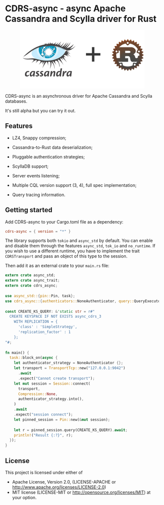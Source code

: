 # CDRS-async - async Apache Cassandra and Scylla driver for Rust

<p align="center">
  <img src="https://github.com/AlexPikalov/cdrs/raw/master/cdrs-logo.png" alt="CDRS - Apache Cassandra driver"/>
</p>

CDRS-async is an asynchronous driver for Apache Cassandra and Scylla databases.

It's still alpha but you can try it out.

## Features

- LZ4, Snappy compression;

- Cassandra-to-Rust data deserialization;

- Pluggable authentication strategies;

- ScyllaDB support;

- Server events listening;

- Multiple CQL version support (3, 4), full spec implementation;

- Query tracing information.

## Getting started

Add CDRS-async to your Cargo.toml file as a dependency:

```toml
cdrs-async = { version = "*" }
```
The library supports both `tokio` and `async_std` by default. You can enable and disable them through the features `async_std`, `tok_io` and `no_runtime`. If you wish to use a different runtime, you have to implement the trait `CDRSTransport` and pass an object of this type to the session.


Then add it as an external crate to your `main.rs` file:

```rust
extern crate async_std;
extern crate async_trait;
extern crate cdrs_async;

use async_std::{pin::Pin, task};
use cdrs_async::{authenticators::NoneAuthenticator, query::QueryExecutor, Compression, Session, transport::async_std::TransportTcp};

const CREATE_KS_QUERY: &'static str = r#"
  CREATE KEYSPACE IF NOT EXISTS async_cdrs_3
    WITH REPLICATION = {
      'class' : 'SimpleStrategy',
      'replication_factor' : 1
    };
"#;

fn main() {
  task::block_on(async {
    let authenticator_strategy = NoneAuthenticator {};
    let transport = TransportTcp::new("127.0.0.1:9042")
      .await
      .expect("Cannot create transport");
    let mut session = Session::connect(
      transport,
      Compression::None,
      authenticator_strategy.into(),
    )
    .await
    .expect("session connect");
    let pinned_session = Pin::new(&mut session);

    let r = pinned_session.query(CREATE_KS_QUERY).await;
    println!("Result {:?}", r);
  });
}
```

## License

This project is licensed under either of

- Apache License, Version 2.0, (LICENSE-APACHE or http://www.apache.org/licenses/LICENSE-2.0)
- MIT license (LICENSE-MIT or http://opensource.org/licenses/MIT)
  at your option.
